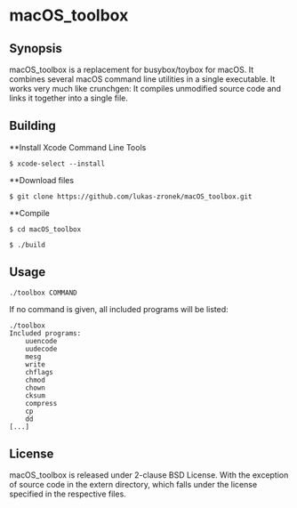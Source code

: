 # macOS_toolbox

## Synopsis

macOS_toolbox is a replacement for busybox/toybox for macOS. It combines several macOS command line utilities in a single executable. It works very much like crunchgen: It compiles unmodified source code and links it together into a single file.

## Building

**Install Xcode Command Line Tools
```
$ xcode-select --install
```

**Download files
```
$ git clone https://github.com/lukas-zronek/macOS_toolbox.git
```

**Compile
```
$ cd macOS_toolbox
```
```
$ ./build
```

## Usage

```
./toolbox COMMAND
```

If no command is given, all included programs will be listed:

```
./toolbox
Included programs:
	uuencode
	uudecode
	mesg
	write
	chflags
	chmod
	chown
	cksum
	compress
	cp
	dd
[...]
```

## License

macOS_toolbox is released under 2-clause BSD License.
With the exception of source code in the extern directory, which falls under the license specified in the respective files.
